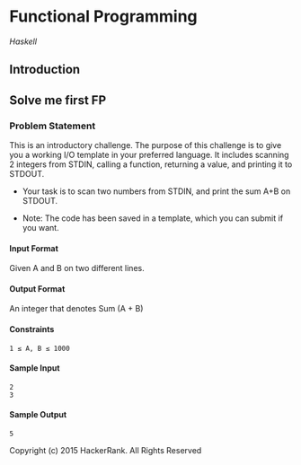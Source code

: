 # Functional Programming  

*Haskell* 

## Introduction

## Solve me first FP

### Problem Statement

This is an introductory challenge. The purpose of this challenge is to give you a working I/O template in your preferred language. It includes scanning 2 integers from STDIN, calling a function, returning a value, and printing it to STDOUT.

* Your task is to scan two numbers from STDIN, and print the sum A+B on STDOUT.

* Note: The code has been saved in a template, which you can submit if you want.

#### Input Format 

Given A and B on two different lines.

#### Output Format 

An integer that denotes Sum (A + B)

#### Constraints 

`1 ≤ A, B ≤ 1000`

#### Sample Input

```
2
3
```

#### Sample Output

```
5
```

Copyright (c) 2015 HackerRank.
All Rights Reserved
